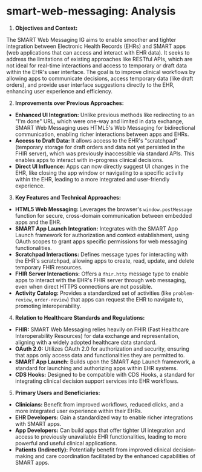 # smart-web-messaging: Analysis

1. **Objectives and Context:**

The SMART Web Messaging IG aims to enable smoother and tighter integration between Electronic Health Records (EHRs) and SMART apps (web applications that can access and interact with EHR data). It seeks to address the limitations of existing approaches like RESTful APIs, which are not ideal for real-time interactions and access to temporary or draft data within the EHR's user interface. The goal is to improve clinical workflows by allowing apps to communicate decisions, access temporary data (like draft orders), and provide user interface suggestions directly to the EHR, enhancing user experience and efficiency.

2. **Improvements over Previous Approaches:**

- **Enhanced UI Integration:** Unlike previous methods like redirecting to an "I'm done" URL, which were one-way and limited in data exchange, SMART Web Messaging uses HTML5's Web Messaging for bidirectional communication, enabling richer interactions between apps and EHRs.
- **Access to Draft Data:** It allows access to the EHR's "scratchpad" (temporary storage for draft orders and data not yet persisted in the FHIR server), which was previously inaccessible via standard APIs. This enables apps to interact with in-progress clinical decisions.
- **Direct UI Influence:** Apps can now directly suggest UI changes in the EHR, like closing the app window or navigating to a specific activity within the EHR, leading to a more integrated and user-friendly experience.

3. **Key Features and Technical Approaches:**

- **HTML5 Web Messaging:** Leverages the browser's `window.postMessage` function for secure, cross-domain communication between embedded apps and the EHR.
- **SMART App Launch Integration:** Integrates with the SMART App Launch framework for authorization and context establishment, using OAuth scopes to grant apps specific permissions for web messaging functionalities.
- **Scratchpad Interactions:** Defines message types for interacting with the EHR's scratchpad, allowing apps to create, read, update, and delete temporary FHIR resources.
- **FHIR Server Interactions:** Offers a `fhir.http` message type to enable apps to interact with the EHR's FHIR server through web messaging, even when direct HTTPS connections are not possible.
- **Activity Catalog:** Provides a standardized set of activities (like `problem-review`, `order-review`) that apps can request the EHR to navigate to, promoting interoperability.

4. **Relation to Healthcare Standards and Regulations:**

- **FHIR:** SMART Web Messaging relies heavily on FHIR (Fast Healthcare Interoperability Resources) for data exchange and representation, aligning with a widely adopted healthcare data standard.
- **OAuth 2.0:** Utilizes OAuth 2.0 for authorization and security, ensuring that apps only access data and functionalities they are permitted to.
- **SMART App Launch:** Builds upon the SMART App Launch framework, a standard for launching and authorizing apps within EHR systems.
- **CDS Hooks:** Designed to be compatible with CDS Hooks, a standard for integrating clinical decision support services into EHR workflows.

5. **Primary Users and Beneficiaries:**

- **Clinicians:** Benefit from improved workflows, reduced clicks, and a more integrated user experience within their EHRs.
- **EHR Developers:** Gain a standardized way to enable richer integrations with SMART apps.
- **App Developers:** Can build apps that offer tighter UI integration and access to previously unavailable EHR functionalities, leading to more powerful and useful clinical applications.
- **Patients (Indirectly):** Potentially benefit from improved clinical decision-making and care coordination facilitated by the enhanced capabilities of SMART apps. 
